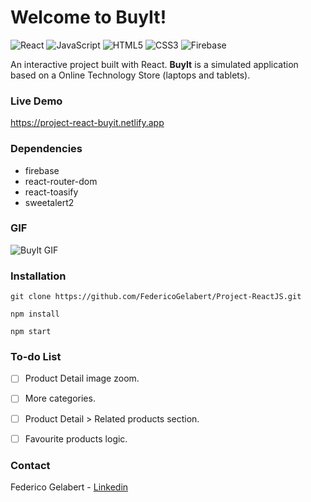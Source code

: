 # Welcome to BuyIt!
![React](https://img.shields.io/badge/react-%2320232a.svg?style=for-the-badge&logo=react&logoColor=%2361DAFB) ![JavaScript](https://img.shields.io/badge/javascript-%23323330.svg?style=for-the-badge&logo=javascript&logoColor=%23F7DF1E) ![HTML5](https://img.shields.io/badge/html5-%23E34F26.svg?style=for-the-badge&logo=html5&logoColor=white) ![CSS3](https://img.shields.io/badge/css3-%231572B6.svg?style=for-the-badge&logo=css3&logoColor=white) ![Firebase](https://img.shields.io/badge/Firebase-039BE5?style=for-the-badge&logo=Firebase&logoColor=white) 

An interactive project built with React. **BuyIt** is a simulated application based on a Online Technology Store (laptops and tablets). 

### Live Demo

https://project-react-buyit.netlify.app


### Dependencies

- firebase
- react-router-dom
- react-toasify
- sweetalert2


### GIF

![BuyIt GIF](https://res.cloudinary.com/federicog/image/upload/v1676489826/react-project/buyit-gif_b6ibqx.gif)


### Installation

```
git clone https://github.com/FedericoGelabert/Project-ReactJS.git

npm install

npm start
```


### To-do List

- [ ] Product Detail image zoom.
- [ ] More categories.
- [ ] Product Detail > Related products section.
- [ ] Favourite products logic.
 

### Contact

Federico Gelabert - [Linkedin](https://www.linkedin.com/in/federico-gelabert-2b656b238/)
